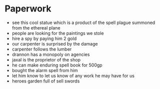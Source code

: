 # Paperwork

- see this cool statue which is a product of the spell plague summoned from the ethereal plane
- people are looking for the paintings we stole
- hire a spy by paying him 2 gold
- our carpenter is surprised by the damage
- carpenter follows the lumber
- drannon has a monopoly on agencies
- jaxal is the proprietor of the shop
- he can make enduring spell book for 500gp
- bought the alarm spell from him
- let him know to let us know of any work he may have for us
- heroes garden full of sell swords
